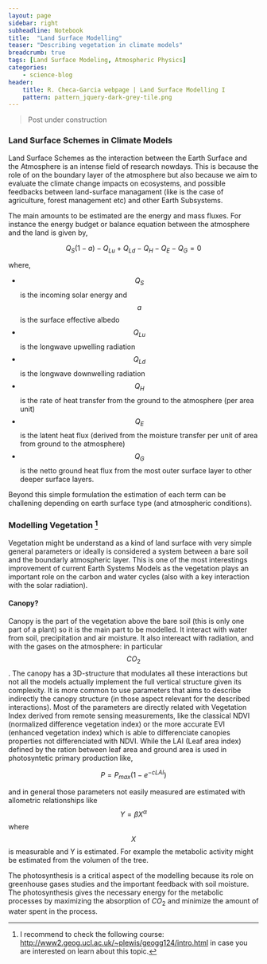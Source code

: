 ```yaml
---
layout: page
sidebar: right
subheadline: Notebook
title:  "Land Surface Modelling"
teaser: "Describing vegetation in climate models"
breadcrumb: true
tags: [Land Surface Modeling, Atmospheric Physics]
categories:
    - science-blog
header:
    title: R. Checa-Garcia webpage | Land Surface Modelling I
    pattern: pattern_jquery-dark-grey-tile.png
---
```


> Post under construction
[^1]: I recommend to check the following course: http://www2.geog.ucl.ac.uk/~plewis/geogg124/intro.html in case you are interested on learn about this topic.


### Land Surface Schemes in Climate Models

Land Surface Schemes as the interaction between the Earth Surface and the Atmosphere is an intense field of research nowdays. This is because the role of on the boundary layer of the atmosphere but also because we aim to evaluate the climate change impacts on ecosystems, and possible feedbacks between land-surface managament (like is the case of agriculture, forest management etc) and other Earth Subsystems.

The main amounts to be estimated are the energy and mass fluxes. For instance the energy budget or balance equation between the atmosphere and the land is given by,

$$Q_{S}(1-a)-Q_{Lu}+Q_{Ld}-Q_{H}-Q_{E}-Q_{G}=0$$

where,

- $$Q_{S}$$ is the incoming solar energy and $$a$$ is the surface effective albedo
- $$Q_{Lu}$$ is the longwave upwelling radiation
- $$Q_{Ld}$$ is the longwave downwelling radiation
- $$Q_{H}$$ is the rate of heat transfer from the ground to the atmosphere (per area unit)
- $$Q_{E}$$ is the latent heat flux (derived from the moisture transfer per unit of area from ground to the atmosphere)
- $$Q_{G}$$ is the netto ground heat flux from the most outer surface layer to other deeper surface layers.

Beyond this simple formulation the estimation of each term can be challening depending on earth surface type (and atmospheric conditions). 


### Modelling Vegetation [^1]

Vegetation might be understand as a kind of land surface with very simple general parameters or ideally is considered a system between a bare soil and the boundarly atmospheric layer. This is one of the most interestings improvement of current Earth Systems Models as the vegetation plays an important role on the carbon and water cycles (also with a key interaction with the solar radiation). 

#### Canopy?

Canopy is the part of the vegetation above the bare soil (this is only one part of a plant) so it is the main part to be modelled. It interact with water from soil, precipitation and air moisture. It also intereact with radiation, and with the gases on the atmosphere: in particular $$CO_{2}$$. The canopy has a 3D-structure that modulates all these interactions but not all the models actually implement the full vertical structure given its complexity. It is more common to use parameters that aims to describe indirectly the canopy structure (in those aspect relevant for the described interactions). Most of the parameters are directly related with Vegetation Index derived from remote sensing measurements, like the classical NDVI (normalized difference vegetation index) or the more accurate EVI (enhanced vegetation index) which is able to differenciate canopies properties not differenciated with NDVI. While the LAI (Leaf area index) defined by the ration between leaf area and ground area is used in photosyntetic primary production like,

$$P=P_{max}(1-e^{-cLAI})$$

and in general those parameters not easily measured are estimated with allometric relationships like $$Y=\beta X^{\alpha}$$ where $$X$$ is measurable and Y is estimated. For example the metabolic activity might be estimated from the volumen of the tree.

The photosynthesis is a critical aspect of the modelling because its role on greenhouse gases studies and the important feedback with soil moisture. The photosynthesis gives the necessary energy for the metabolic processes by maximizing the absorption of $CO_{2}$ and minimize the amount of water spent in the process. 
